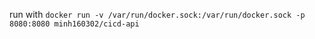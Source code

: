 run with `docker run -v /var/run/docker.sock:/var/run/docker.sock -p 8080:8080 minh160302/cicd-api`
